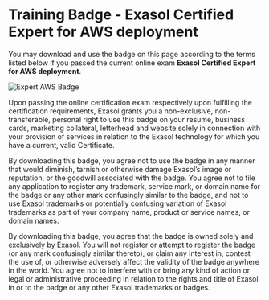 # Training Badge - Exasol Certified Expert for AWS deployment

You may download and use the badge on this page according to the terms listed below if you passed the current online exam **Exasol Certified Expert for AWS deployment**.

![Expert AWS Badge](images/ECE_AWS_Deployment.png)

Upon passing the online certification exam respectively upon fulfilling the certification requirements, Exasol grants you a non-exclusive, non-transferable, personal right to use this badge on your resume, business cards, marketing collateral, letterhead and website solely in connection with your provision of services in relation to the Exasol technology for which you have a current, valid Certificate.

By downloading this badge, you agree not to use the badge in any manner that would diminish, tarnish or otherwise damage Exasol’s image or reputation, or the goodwill associated with the badge. You agree not to file any application to register any trademark, service mark, or domain name for the badge or any other mark confusingly similar to the badge, and not to use Exasol trademarks or potentially confusing variation of Exasol trademarks as part of your company name, product or service names, or domain names.

By downloading this badge, you agree that the badge is owned solely and exclusively by Exasol. You will not register or attempt to register the badge (or any mark confusingly similar thereto), or claim any interest in, contest the use of, or otherwise adversely affect the validity of the badge anywhere in the world. You agree not to interfere with or bring any kind of action or legal or administrative proceeding in relation to the rights and title of Exasol in or to the badge or any other Exasol trademarks or badges. 